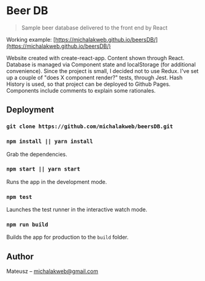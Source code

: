 # Beer DB
> Sample beer database delivered to the front end by React

Working example: [https://michalakweb.github.io/beersDB/](https://michalakweb.github.io/beersDB/)

Website created with create-react-app. Content shown through React. Database is managed via Component state and localStorage (for additional convenience). Since the project is small, I decided not to use Redux. I've set up a couple of "does X component render?" tests, through Jest. Hash History is used, so that project can be deployed to Github Pages. Components include comments to explain some rationales.

## Deployment

### `git clone https://github.com/michalakweb/beersDB.git`

### `npm install || yarn install`
Grab the dependencies.

### `npm start || yarn start`
Runs the app in the development mode.

### `npm test`
Launches the test runner in the interactive watch mode.

### `npm run build`
Builds the app for production to the `build` folder.

## Author

Mateusz – michalakweb@gmail.com
